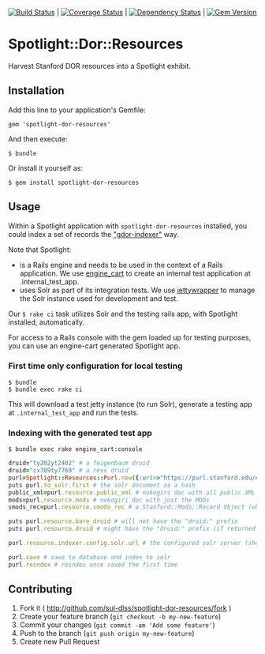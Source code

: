 [![Build Status](https://travis-ci.org/sul-dlss/spotlight-dor-resources.png?branch=master)](https://travis-ci.org/sul-dlss/spotlight-dor-resources) | [![Coverage Status](https://coveralls.io/repos/sul-dlss/spotlight-dor-resources/badge.png?branch=master)](https://coveralls.io/r/sul-dlss/spotlight-dor-resources) | [![Dependency Status](https://gemnasium.com/sul-dlss/spotlight-dor-resources.svg)](https://gemnasium.com/sul-dlss/spotlight-dor-resources) | [![Gem Version](https://badge.fury.io/rb/spotlight-dor-resources.png)](http://badge.fury.io/rb/spotlight-dor-resources)

# Spotlight::Dor::Resources

 Harvest Stanford DOR resources into a Spotlight exhibit.

## Installation

Add this line to your application's Gemfile:

    gem 'spotlight-dor-resources'

And then execute:

    $ bundle

Or install it yourself as:

    $ gem install spotlight-dor-resources

## Usage

Within a Spotlight application with `spotlight-dor-resources` installed, you could index a set of records the ["gdor-indexer"](https://github.com/sul-dlss/gdor-indexer) way.

Note that Spotlight:

* is a Rails engine and needs to be used in the context of a Rails application. We use [engine_cart](https://github.com/cbeer/engine_cart) to create an internal test application at .internal_test_app.
* uses Solr as part of its integration tests. We use [jettywrapper](https://github.com/projecthydra/jettywrapper) to manage the Solr instance used for development and test.

Our `$ rake ci` task utilizes Solr and the testing rails app, with Spotlight installed, automatically.

For access to a Rails console with the gem loaded up for testing purposes, you can use an engine-cart generated Spotlight app.

### First time only configuration for local testing

    $ bundle
    $ bundle exec rake ci

This will download a test jetty instance (to run Solr), generate a testing app at ```.internal_test_app``` and run the tests.

### Indexing with the generated test app

    $ bundle exec rake engine_cart:console

```ruby
druid="ty202yt2402" # a feigenbaum druid
druid="cx709ty7769" # a revs druid
purl=Spotlight::Resources::Purl.new({:url=>"https://purl.stanford.edu/#{druid}"})
puts purl.to_solr.first # the solr document as a hash
public_xml=purl.resource.public_xml # nokogiri doc with all public XML
mods=purl.resource.mods # nokogiri doc with just the MODs
smods_rec=purl.resource.smods_rec # a Stanford::Mods::Record Object (which inherits from the MODS gem)

puts purl.resource.bare_druid # will not have the "druid:" prefix
puts purl.resource.druid # might have the "druid:" prefix (if returned as the result of an is_collection call)

purl.resource.indexer.config.solr.url # the configured solr server (should be localhost in development)

purl.save # save to database and index to solr
purl.reindex # reindex once saved the first time
```

## Contributing

1. Fork it ( http://github.com/sul-dlss/spotlight-dor-resources/fork )
2. Create your feature branch (`git checkout -b my-new-feature`)
3. Commit your changes (`git commit -am 'Add some feature'`)
4. Push to the branch (`git push origin my-new-feature`)
5. Create new Pull Request
